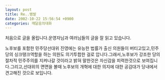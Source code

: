 ```yaml
---
layout: post
title: Re..뱀발
date: 2002-10-22 15:56:54 +0900
categories: 깨달음의대화
---
```

처음으로 글을 올립니다.운영자님과 여러님들의 글을 잘 읽고 있습니다.
  

  
노후보를 포함한 민주당선대위 진영에는 유능한 법률가 출신 의원들이 버티고있고,민주당의 싱크탱크역할을 하는 의원도 의기투합한 걸로 압니다.그래서,노후보가 강조한 당의 절차적 민주주의를 지켜나갈 것이라고 밝혀 말한것은 자신감을 피력한것으로 보여집니다.그리고,선대위의 면면을 볼때 노후보의 개혁에 대한 의지에 대한 공감대가 당내에서 견고해진 것으로 보입니다.